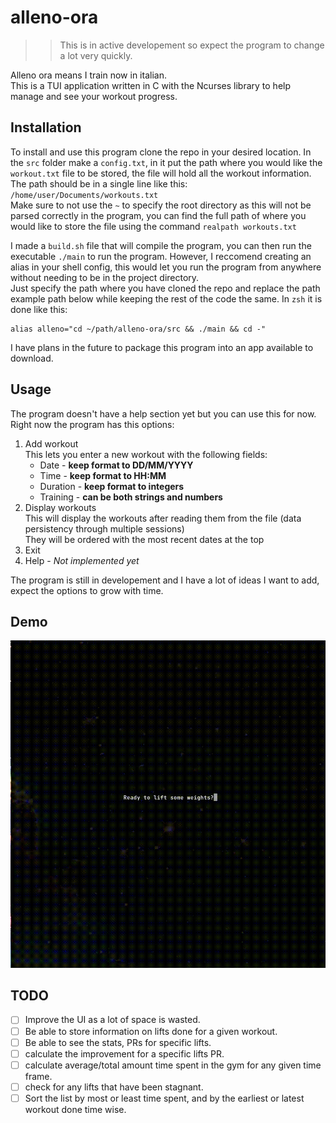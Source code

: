 # alleno-ora

> > This is in active developement so expect the program to change a lot very quickly.

Alleno ora means I train now in italian.  
This is a TUI application written in C with the Ncurses library to help manage and see your workout progress.

## Installation

To install and use this program clone the repo in your desired location. In the `src` folder make a `config.txt`, in it put the path where you would like the `workout.txt` file to be stored, the file will hold all the workout information.  
The path should be in a single line like this: `/home/user/Documents/workouts.txt`  
Make sure to not use the `~` to specify the root directory as this will not be parsed correctly in the program, you can find the full path of where you would like to store the file using the command `realpath workouts.txt`

I made a `build.sh` file that will compile the program, you can then run the executable `./main` to run the program. However, I reccomend creating an alias in your
shell config, this would let you run the program from anywhere without needing to be in the project directory.  
Just specify the path where you have cloned the repo and replace the path example path below while keeping the rest of the code the same.
In `zsh` it is done like this:

```shell
alias alleno="cd ~/path/alleno-ora/src && ./main && cd -"
```

I have plans in the future to package this program into an app available to download.

## Usage

The program doesn't have a help section yet but you can use this for now.  
Right now the program has this options:

1. Add workout  
   This lets you enter a new workout with the following fields:
   - Date - **keep format to DD/MM/YYYY**
   - Time - **keep format to HH:MM**
   - Duration - **keep format to integers**
   - Training - **can be both strings and numbers**
2. Display workouts  
   This will display the workouts after reading them from the file (data persistency through multiple sessions)  
   They will be ordered with the most recent dates at the top
3. Exit
4. Help - _Not implemented yet_

The program is still in developement and I have a lot of ideas I want to add, expect the options to grow with time.

## Demo

![](demo/demo.gif)

## TODO

- [ ] Improve the UI as a lot of space is wasted.
- [ ] Be able to store information on lifts done for a given workout.
- [ ] Be able to see the stats, PRs for specific lifts.
- [ ] calculate the improvement for a specific lifts PR.
- [ ] calculate average/total amount time spent in the gym for any given time frame.
- [ ] check for any lifts that have been stagnant.
- [ ] Sort the list by most or least time spent, and by the earliest or latest workout done time wise.
